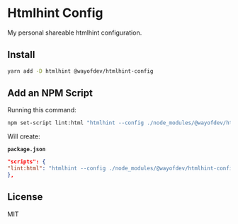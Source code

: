 # Htmlhint Config

My personal shareable htmlhint configuration.

## Install

```bash
yarn add -D htmlhint @wayofdev/htmlhint-config
```

## Add an NPM Script

Running this command:

```bash
npm set-script lint:html "htmlhint --config ./node_modules/@wayofdev/htmlhint-config/index.json **/*.html"
```

Will create:

**`package.json`**

```json
"scripts": {
"lint:html": "htmlhint --config ./node_modules/@wayofdev/htmlhint-config/index.json **/*.html"
},
```

## License

MIT

